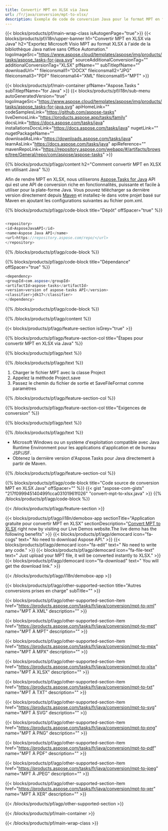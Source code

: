 ```yaml
---
title: Convertir MPT en XLSX via Java 
url: /fr/java/conversion/mpt-to-xlsx/ 
description: Exemple de code de conversion Java pour le format MPT en fichier XLSX. Utilisez cet exemple de code pour convertir MPT en XLSX dans n'importe quelle application Java Web ou de bureau.
---
```


{{< blocks/products/pf/main-wrap-class isAutogenPage="true">}}
{{< blocks/products/pf/i18n/upper-banner h1="Convertir MPT en XLSX via Java" h2="Exportez Microsoft Visio MPT au format XLSX à l'aide de la bibliothèque Java native sans Office Automation." logoImageSrc="https://www.aspose.cloud/templates/aspose/img/products/tasks/aspose_tasks-for-java.svg" sourceAdditionalConversionTag="" additionalConversionTag="XLSX" pfName="" subTitlepfName="" downloadUrl="" fileiconsmall1="DOCX" fileiconsmall2="JPG" fileiconsmall3="PDF" fileiconsmall4="XML" fileiconsmall5="MPT" >}}

{{< blocks/products/pf/main-container pfName="Aspose.Tasks " subTitlepfName="for Java" >}}
{{< blocks/products/pf/i18n/sub-menu autoGeneratedVersion="true" logoImageSrc="https://www.aspose.cloud/templates/aspose/img/products/tasks/aspose_tasks-for-java.svg" apiHomeLink="" codeSamplesLink="https://github.com/aspose-tasks" liveDemosLink="https://products.aspose.app/tasks/family" docsLink="https://docs.aspose.com/tasks/java" installationsDocsLink="https://docs.aspose.com/tasks/java" nugetLink="" nugetPackageName="" downloadAsLink="https://downloads.aspose.com/tasks/java" learnAsLink="https://docs.aspose.com/tasks/java" apiReference="" mavenRepoLink="https://repository.aspose.com/webapp/#/artifacts/browse/tree/General/repo/com/aspose/aspose-tasks" >}}

{{% blocks/products/pf/agp/content h2="Comment convertir MPT en XLSX en utilisant Java" %}}

Afin de rendre MPT en XLSX, nous utiliserons
 [Aspose.Tasks for Java](https://products.aspose.com/tasks/java)
 API qui est une API de conversion riche en fonctionnalités, puissante et facile à utiliser pour la plate-forme Java. Vous pouvez télécharger sa dernière version directement depuis
 [Maven](https://repository.aspose.com/webapp/#/artifacts/browse/tree/General/repo/com/aspose/aspose-tasks)
 et installez-le dans votre projet basé sur Maven en ajoutant les configurations suivantes au fichier pom.xml.

{{% blocks/products/pf/agp/code-block title="Dépôt" offSpacer="true" %}}

```cs

<repository>
<id>AsposeJavaAPI</id>
<name>Aspose Java API</name>
<url>https://repository.aspose.com/repo/</url>
</repository>

```

{{% /blocks/products/pf/agp/code-block %}}

{{% blocks/products/pf/agp/code-block title="Dépendance" offSpacer="true" %}}

```cs
<dependency>
<groupId>com.aspose</groupId>
<artifactId>aspose-tasks</artifactId>
<version>version of aspose-tasks API</version>
<classifier>jdk17</classifier>
</dependency>

```

{{% /blocks/products/pf/agp/code-block %}}

{{% /blocks/products/pf/agp/content %}}

{{< blocks/products/pf/agp/feature-section isGrey="true" >}}

{{% blocks/products/pf/agp/feature-section-col title="Étapes pour convertir MPT en XLSX via Java" %}}

{{% blocks/products/pf/agp/text %}}

{{% /blocks/products/pf/agp/text %}}

1. Charger le fichier MPT avec la classe Project
1. Appelez la méthode Project.save
1. Passez le chemin du fichier de sortie et SaveFileFormat comme paramètres

{{% /blocks/products/pf/agp/feature-section-col %}}

{{% blocks/products/pf/agp/feature-section-col title="Exigences de conversion" %}}

{{% blocks/products/pf/agp/text %}}

{{% /blocks/products/pf/agp/text %}}

- Microsoft Windows ou un système d'exploitation compatible avec Java Runtime Environment pour les applications d'application et de bureau JSP/JSF.
- Obtenez la dernière version d'Aspose.Tasks pour Java directement à partir de Maven.

{{% /blocks/products/pf/agp/feature-section-col %}}

{{% blocks/products/pf/agp/code-block title="Code source de conversion MPT en XLSX Java" offSpacer="" %}}
{{< gist "aspose-com-gists" "217f0999451404991cca03101961f026" "convert-mpt-to-xlsx.java" >}}
{{% /blocks/products/pf/agp/code-block %}}

{{< /blocks/products/pf/agp/feature-section >}}

<!-- aboutfile Starts -->

{{< blocks/products/pf/agp/i18n/demobox-app sectionTitle="Application gratuite pour convertir MPT en XLSX" sectionDescription="[Convert MPT to XLSX](https://products.aspose.app/tasks/conversion/mpt-to-xlsx) right now by visiting our Live Demos website.The live demo has the following benefits" >}}
        {{< blocks/products/pf/agp/democard icon="fa-cogs" text=" No need to download Aspose API." >}}
        {{< blocks/products/pf/agp/democard icon="fa-edit" text=" No need to write any code." >}}
        {{< blocks/products/pf/agp/democard icon="fa-file-text" text=" Just upload your MPT file, it will be converted instantly to XLSX." >}}
        {{< blocks/products/pf/agp/democard icon="fa-download" text=" You will get the download link." >}}

{{< /blocks/products/pf/agp/i18n/demobox-app >}}

<!-- aboutfile Ends -->

{{< blocks/products/pf/agp/other-supported-section title="Autres conversions prises en charge" subTitle="" >}}

{{< blocks/products/pf/agp/other-supported-section-item href="https://products.aspose.com/tasks/fr/java/conversion/mpt-to-xml" name="MPT À XML" description="" >}}

{{< blocks/products/pf/agp/other-supported-section-item href="https://products.aspose.com/tasks/fr/java/conversion/mpt-to-mpt" name="MPT À MPT" description="" >}}

{{< blocks/products/pf/agp/other-supported-section-item href="https://products.aspose.com/tasks/fr/java/conversion/mpt-to-mpx" name="MPT À MPX" description="" >}}

{{< blocks/products/pf/agp/other-supported-section-item href="https://products.aspose.com/tasks/fr/java/conversion/mpt-to-xlsx" name="MPT À XLSX" description="" >}}

{{< blocks/products/pf/agp/other-supported-section-item href="https://products.aspose.com/tasks/fr/java/conversion/mpt-to-txt" name="MPT À TXT" description="" >}}

{{< blocks/products/pf/agp/other-supported-section-item href="https://products.aspose.com/tasks/fr/java/conversion/mpt-to-svg" name="MPT À SVG" description="" >}}

{{< blocks/products/pf/agp/other-supported-section-item href="https://products.aspose.com/tasks/fr/java/conversion/mpt-to-png" name="MPT À PNG" description="" >}}

{{< blocks/products/pf/agp/other-supported-section-item href="https://products.aspose.com/tasks/fr/java/conversion/mpt-to-pdf" name="MPT À PDF" description="" >}}

{{< blocks/products/pf/agp/other-supported-section-item href="https://products.aspose.com/tasks/fr/java/conversion/mpt-to-jpeg" name="MPT À JPEG" description="" >}}

{{< blocks/products/pf/agp/other-supported-section-item href="https://products.aspose.com/tasks/fr/java/conversion/mpt-to-xer" name="MPT À XER" description="" >}}



{{< /blocks/products/pf/agp/other-supported-section >}}

{{< /blocks/products/pf/main-container >}}
    
{{< /blocks/products/pf/main-wrap-class >}}